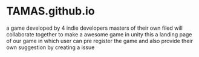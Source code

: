 # TAMAS.github.io
a game developed by 4 indie developers masters of their own filed will collaborate together  to make a awesome  game in unity 
this a landing page of our game in which user can pre register the game 
and also provide their own suggestion by creating a issue 
